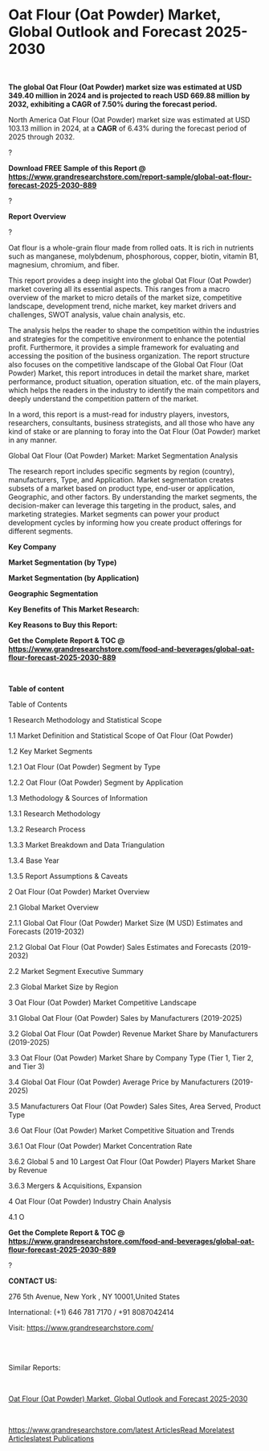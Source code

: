 <h1>Oat Flour (Oat Powder) Market, Global Outlook and Forecast 2025-2030</h1><br/><p><strong>The global Oat Flour (Oat Powder) market size was estimated at USD 349.40 million in 2024 and is projected to reach USD 669.88 million by 2032, exhibiting a <strong>CAGR</strong> of 7.50% during the forecast period.</strong></p>
 
 
 
 <p>North America Oat Flour (Oat Powder) market size was estimated at USD 103.13 million in 2024, at a <strong>CAGR</strong> of 6.43% during the forecast period of 2025 through 2032.</p>
 
 
 
 <p>? </p>
 
 
 
 <div><b>Download FREE Sample of this Report @ <a href="https://www.grandresearchstore.com/report-sample/global-oat-flour-forecast-2025-2030-889">https://www.grandresearchstore.com/report-sample/global-oat-flour-forecast-2025-2030-889</a></b></div>
 
 
 
 <p>? </p>
 
 
 
 <p><strong>Report Overview</strong></p>
 
 
 
 <p>? </p>
 
 
 
 <p>Oat flour is a whole-grain flour made from rolled oats. It is rich in nutrients such as manganese, molybdenum, phosphorous, copper, biotin, vitamin B1, magnesium, chromium, and fiber.</p>
 
 
 
 <p>This report provides a deep insight into the global Oat Flour (Oat Powder) market covering all its essential aspects. This ranges from a macro overview of the market to micro details of the market size, competitive landscape, development trend, niche market, key market drivers and challenges, SWOT analysis, value chain analysis, etc.</p>
 
 
 
 <p>The analysis helps the reader to shape the competition within the industries and strategies for the competitive environment to enhance the potential profit. Furthermore, it provides a simple framework for evaluating and accessing the position of the business organization. The report structure also focuses on the competitive landscape of the Global Oat Flour (Oat Powder) Market, this report introduces in detail the market share, market performance, product situation, operation situation, etc. of the main players, which helps the readers in the industry to identify the main competitors and deeply understand the competition pattern of the market.</p>
 
 
 
 <p>In a word, this report is a must-read for industry players, investors, researchers, consultants, business strategists, and all those who have any kind of stake or are planning to foray into the Oat Flour (Oat Powder) market in any manner.</p>
 
 
 
 <p>Global Oat Flour (Oat Powder) Market: Market Segmentation Analysis</p>
 
 
 
 <p>The research report includes specific segments by region (country), manufacturers, Type, and Application. Market segmentation creates subsets of a market based on product type, end-user or application, Geographic, and other factors. By understanding the market segments, the decision-maker can leverage this targeting in the product, sales, and marketing strategies. Market segments can power your product development cycles by informing how you create product offerings for different segments.</p>
 
 
 
 <p><strong>Key Company</strong></p>
 
 
 
 <p><strong>Market Segmentation (by Type)</strong></p>
 
 
 
 <p><strong>Market Segmentation (<strong>by Application</strong>)</strong></p>
 
 
 
 <p><strong>Geographic Segmentation</strong></p>
 
 
 
 <p><strong>Key Benefits of This Market Research:</strong></p>
 
 
 
 <p><strong>Key <strong>Reasons to Buy</strong> this Report:</strong></p>
 
 
 
 <div><b>Get the Complete Report & TOC @ <a href="https://www.grandresearchstore.com/food-and-beverages/global-oat-flour-forecast-2025-2030-889">https://www.grandresearchstore.com/food-and-beverages/global-oat-flour-forecast-2025-2030-889</a></b></div>
 
 
 
 <p><br />
 
 <b>Table of content</b></p>
 
 
 
 <p>Table of Contents<br />
 
 1 Research Methodology and Statistical Scope<br />
 
 1.1 Market Definition and Statistical Scope of Oat Flour (Oat Powder)<br />
 
 1.2 Key Market Segments<br />
 
 1.2.1 Oat Flour (Oat Powder) Segment by Type<br />
 
 1.2.2 Oat Flour (Oat Powder) Segment by Application<br />
 
 1.3 Methodology & Sources of Information<br />
 
 1.3.1 Research Methodology<br />
 
 1.3.2 Research Process<br />
 
 1.3.3 Market Breakdown and Data Triangulation<br />
 
 1.3.4 Base Year<br />
 
 1.3.5 Report Assumptions & Caveats<br />
 
 2 Oat Flour (Oat Powder) Market Overview<br />
 
 2.1 Global Market Overview<br />
 
 2.1.1 Global Oat Flour (Oat Powder) Market Size (M USD) Estimates and Forecasts (2019-2032)<br />
 
 2.1.2 Global Oat Flour (Oat Powder) Sales Estimates and Forecasts (2019-2032)<br />
 
 2.2 Market Segment Executive Summary<br />
 
 2.3 Global Market Size by Region<br />
 
 3 Oat Flour (Oat Powder) Market Competitive Landscape<br />
 
 3.1 Global Oat Flour (Oat Powder) Sales by Manufacturers (2019-2025)<br />
 
 3.2 Global Oat Flour (Oat Powder) Revenue Market Share by Manufacturers (2019-2025)<br />
 
 3.3 Oat Flour (Oat Powder) Market Share by Company Type (Tier 1, Tier 2, and Tier 3)<br />
 
 3.4 Global Oat Flour (Oat Powder) Average Price by Manufacturers (2019-2025)<br />
 
 3.5 Manufacturers Oat Flour (Oat Powder) Sales Sites, Area Served, Product Type<br />
 
 3.6 Oat Flour (Oat Powder) Market Competitive Situation and Trends<br />
 
 3.6.1 Oat Flour (Oat Powder) Market Concentration Rate<br />
 
 3.6.2 Global 5 and 10 Largest Oat Flour (Oat Powder) Players Market Share by Revenue<br />
 
 3.6.3 Mergers & Acquisitions, Expansion<br />
 
 4 Oat Flour (Oat Powder) Industry Chain Analysis<br />
 
 4.1 O</p>
 
 
 
 <div><b>Get the Complete Report & TOC @ <a href="https://www.grandresearchstore.com/food-and-beverages/global-oat-flour-forecast-2025-2030-889">https://www.grandresearchstore.com/food-and-beverages/global-oat-flour-forecast-2025-2030-889</a></b></div>
 
 
 
 <p>? </p>
 
 
 
 <p><b>CONTACT US:</b><br />
 
 276 5th Avenue, New York , NY 10001,United States<br />
 
 International: (+1) 646 781 7170 / +91 8087042414<br />
 
 Visit: <a href="https://www.grandresearchstore.com/">https://www.grandresearchstore.com/</a><br />
 
 <br />
 
 <br />
 
 Similar Reports:<br />
 
 <br />
 
 <a href="https://www.grandresearchstore.com/food-and-beverages/global-oat-flour-forecast-2025-2030-143">Oat Flour (Oat Powder) Market, Global Outlook and Forecast 2025-2030</a><br />
 
 <br />
 
 <a href="https://gyeongbokgung.com">https://www.grandresearchstore.com/</a><a href="https://hallyeomaritime.com">latest Articles</a><a href="https://jingwansa.com">Read More</a><a href="https://nguoiviet.jp/">latest Articles</a><a href="https://www.intelmarketresearch.com/">latest Publications</a></p>